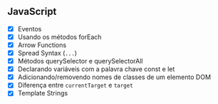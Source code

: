 ## JavaScript
- [x] Eventos
- [x] Usando os métodos forEach
- [x] Arrow Functions
- [x] Spread Syntax (`...`)
- [x] Métodos querySelector e querySelectorAll
- [x] Declarando variáveis com a palavra chave const e let
- [x] Adicionando/removendo nomes de classes de um elemento DOM
- [x] Diferença entre `currentTarget` e `target`
- [x] Template Strings